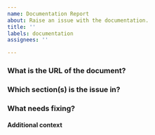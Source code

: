 ```yaml
---
name: Documentation Report
about: Raise an issue with the documentation.
title: ''
labels: documentation
assignees: ''

---
```


<!-- Please submit only documentation-related issues with this form.
Fill in as much of the template below as you can. If you leave out information, we cannot help you as well or address the problem in a timely manner.
-->

### What is the URL of the document?

<!-- The URL to help identify the document. -->

### Which section(s) is the issue in?

<!-- The sections(s) within the document that have issue in. -->

### What needs fixing?

<!-- A clear and concise description of what the issue is. -->

#### Additional context

<!-- Add any other context about the problem here. -->
